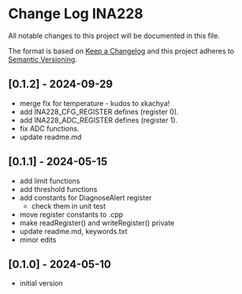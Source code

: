 # Change Log INA228

All notable changes to this project will be documented in this file.

The format is based on [Keep a Changelog](http://keepachangelog.com/)
and this project adheres to [Semantic Versioning](http://semver.org/).


## [0.1.2] - 2024-09-29
- merge fix for temperature - kudos to xkachya!
- add INA228_CFG_REGISTER defines (register 0).
- add INA228_ADC_REGISTER defines (register 1).
- fix ADC functions.
- update readme.md

## [0.1.1] - 2024-05-15
- add limit functions
- add threshold functions
- add constants for DiagnoseAlert register
  - check them in unit test
- move register constants to .cpp
- make readRegister() and writeRegister() private
- update readme.md, keywords.txt
- minor edits


## [0.1.0] - 2024-05-10
- initial version



